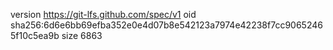 version https://git-lfs.github.com/spec/v1
oid sha256:6d6e6bb69efba352e0e4d07b8e542123a7974e42238f7cc90652465f10c5ea9b
size 6863
